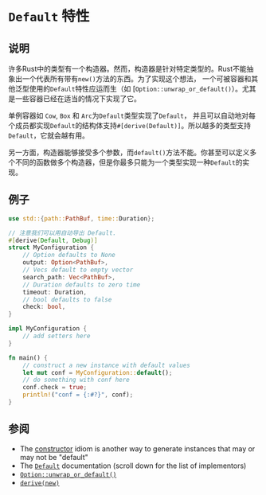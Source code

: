 # `Default` 特性

## 说明

许多Rust中的类型有一个构造器。然而，构造器是针对特定类型的。Rust不能抽象出一个代表所有带有`new()`方法的东西。为了实现这个想法，
一个可被容器和其他泛型使用的`Default`特性应运而生（如 [`Option::unwrap_or_default()`）。尤其是一些容器已经在适当的情况下实现了它。

单例容器如 `Cow`, `Box` 和 `Arc`为`Default`类型实现了`Default`，
并且可以自动地对每个成员都实现`Default`的结构体支持`#[derive(Default)]`。所以越多的类型支持 `Default`，它就会越有用。

另一方面，构造器能够接受多个参数，而`default()`方法不能。你甚至可以定义多个不同的函数做多个构造器，但是你最多只能为一个类型实现一种`Default`的实现。

## 例子

```rust
use std::{path::PathBuf, time::Duration};

// 注意我们可以用自动导出 Default.
#[derive(Default, Debug)]
struct MyConfiguration {
    // Option defaults to None
    output: Option<PathBuf>,
    // Vecs default to empty vector
    search_path: Vec<PathBuf>,
    // Duration defaults to zero time
    timeout: Duration,
    // bool defaults to false
    check: bool,
}

impl MyConfiguration {
    // add setters here
}

fn main() {
    // construct a new instance with default values
    let mut conf = MyConfiguration::default();
    // do something with conf here
    conf.check = true;
    println!("conf = {:#?}", conf);
}
```

## 参阅

- The [constructor] idiom is another way to generate instances that may or may
not be "default"
- The [`Default`] documentation (scroll down for the list of implementors)
- [`Option::unwrap_or_default()`]
- [`derive(new)`]

[constructor]: ctor.md
[`Default`]: https://doc.rust-lang.org/stable/std/default/trait.Default.html
[`Option::unwrap_or_default()`]: https://doc.rust-lang.org/stable/std/option/enum.Option.html#method.unwrap_or_default
[`derive(new)`]: https://crates.io/crates/derive-new/
